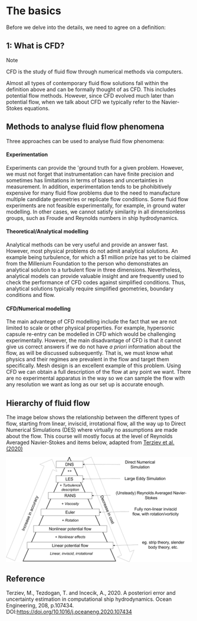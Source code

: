 # The basics
Before we delve into the details, we need to agree on a definition:

## 1: What is CFD?

> [!Note]
> CFD is the study of  fluid flow through numerical methods via computers.

Almost all types of contemporary fluid flow solutions fall within the definition above and can be formally thought of as CFD. This includes potential flow methods. However, since CFD evolved much later than potential flow, when we talk about CFD we typically refer to the Navier-Stokes equations. 
## Methods to analyse fluid flow phenomena
Three approaches can be used to analyse fluid flow phenomena:


<!-- tabs:start -->

#### **Experimentation**
Experiments can provide the 'ground truth for a given problem. However, we must not forget that instrumentation can have finite precision and sometimes has limitations in terms of biases and uncertainties in measurement. In addition, experimentation tends to be phohibitively expensive for many fluid flow problems due to the need to manufacture multiple candidate geometries or replicate flow conditions. Some fluid flow experiments are not feasible experimentally, for example, in ground water modelling. In other cases, we cannot satisfy similarity in all dimensionless groups, such as Froude and Reynolds numbers in ship hydrodynamics. 
#### **Theoretical/Analytical modelling**
Analytical methods can be very useful and provide an answer fast. However, most physical problems do not admit analytical solutions. An example being turbulence, for which a $1 million prize has yet to be claimed from the Millenium Foundation to the person who demonstrates an analytical solution to a turbulent flow in three dimensions. Nevertheless, analytical models can provide valuable insight and are frequently used to check the performance of CFD codes against simplified conditions. Thus, analytical solutions typically require simplified geometries, boundary conditions and flow.
#### **CFD/Numerical modelling**
The main advantege of CFD modelling include the fact that we are not limited to scale or other physical properties. For example, hypersonic capsule re-entry can be modelled in CFD which would be challenging experimentally. However, the main disadvantage of CFD is that it cannot give us correct answers if we do not have *a priori* information about the flow, as will be discussed subsequently. That is, we must know what physics and their regimes are prevalent in the flow and target them specifically. Mesh design is an excellent example of this problem.
Using CFD we can obtain a full description of the flow at any point we want. There are no experimental apparatus in the way so we can sample the flow with any resolution we want as long as our set up is accurate enough.


## Hierarchy of fluid flow
The image below shows the relationship between the different types of flow, starting from linear, inviscid, irrotational flow, all the way up to Direct Numerical Simulations (DES) where virtually no assumptions are made about the flow. This course will mostly focus at the level of Reynolds Averaged Navier-Stokes and items below, adapted from [Terziev et al. (2020)](https://doi.org/10.1016/j.oceaneng.2020.107434)

![Fluid flow hierarchy, adapted from Terziev et al. (2020)](/images/hierarchy.png)

## Reference
Terziev, M., Tezdogan, T. and Incecik, A., 2020. A posteriori error and uncertainty estimation in computational ship hydrodynamics. Ocean Engineering, 208, p.107434. DOI:https://doi.org/10.1016/j.oceaneng.2020.107434

